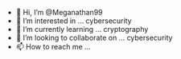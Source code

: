 - 👋 Hi, I’m @Meganathan99
- 👀 I’m interested in ... cybersecurity 
- 🌱 I’m currently learning ... cryptography 
- 💞️ I’m looking to collaborate on ... cybersecurity 
- 📫 How to reach me ...
<!---
Meganathan99/Meganathan99 is a ✨ special ✨ repository because its `README.md` (this file) appears on your GitHub profile.
You can click the Preview link to take a look at your changes.
--->

